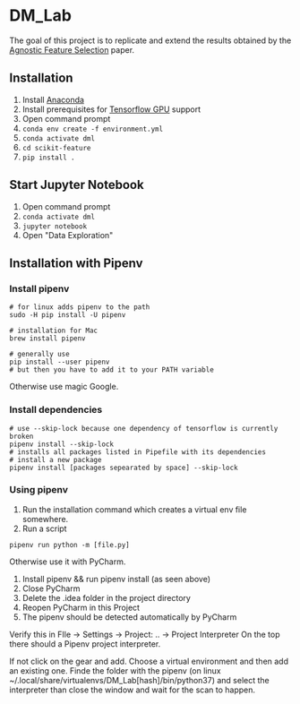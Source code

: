 # DM_Lab
The goal of this project is to replicate and extend the results obtained by the [Agnostic Feature Selection](https://www.ecmlpkdd2019.org/downloads/paper/744.pdf) paper.

## Installation
1. Install [Anaconda](https://www.anaconda.com/distribution/)
2. Install prerequisites for [Tensorflow GPU](https://www.tensorflow.org/install/gpu) support
3. Open command prompt
4. `conda env create -f environment.yml`
5. `conda activate dml`
6. `cd scikit-feature`
7. `pip install .`

## Start Jupyter Notebook
1. Open command prompt
2. `conda activate dml`
3. `jupyter notebook`
4. Open "Data Exploration"

## Installation with Pipenv

### Install pipenv


```shell script
# for linux adds pipenv to the path
sudo -H pip install -U pipenv

# installation for Mac
brew install pipenv

# generally use
pip install --user pipenv
# but then you have to add it to your PATH variable
```

Otherwise use magic Google.

### Install dependencies

```shell script
# use --skip-lock because one dependency of tensorflow is currently broken
pipenv install --skip-lock
# installs all packages listed in Pipefile with its dependencies
# install a new package
pipenv install [packages sepearated by space] --skip-lock
```

### Using pipenv

1. Run the installation command which creates a virtual env file somewhere.
2. Run a script
```shell script
pipenv run python -m [file.py]
```

Otherwise use it with PyCharm.
1. Install pipenv && run pipenv install (as seen above)
1. Close PyCharm
2. Delete the .idea folder in the project directory
3. Reopen PyCharm in this Project
4. The pipenv should be detected automatically by PyCharm

Verify this in FIle -> Settings -> Project: .. -> Project Interpreter
On the top there should a Pipenv project interpreter.

If not click on the gear and add. Choose a virtual environment and then add an existing one. Finde the
folder with the pipenv (on linux ~/.local/share/virtualenvs/DM_Lab[hash]/bin/python37) and select the
interpreter than close the window and wait for the scan to happen.
